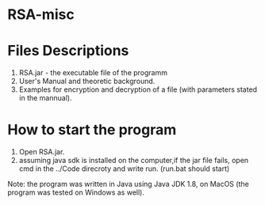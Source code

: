 # RSA-misc


Files Descriptions
========================

1. RSA.jar - the executable file of the programm
2. User's Manual and theoretic background. 
3. Examples for encryption and decryption of a file (with parameters stated in the mannual).


How to start the program
========================

1. Open RSA.jar.
2. assuming java sdk is installed on the computer,if the jar file fails, open cmd in the ../Code direcroty and write run. (run.bat should start)

Note: the program was written in Java using Java JDK 1.8, on MacOS (the program was tested on Windows as well).
